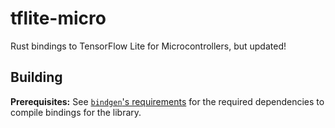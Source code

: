 # tflite-micro

Rust bindings to TensorFlow Lite for Microcontrollers, but updated!

## Building

**Prerequisites:** See [`bindgen`'s requirements](https://rust-lang.github.io/rust-bindgen/requirements.html) for the required dependencies to compile bindings for the library.
